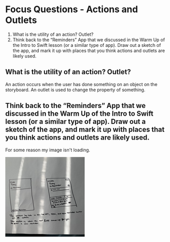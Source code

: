 # Focus Questions - Actions and Outlets

1. What is the utility of an action? Outlet?
2. Think back to the “Reminders” App that we discussed in the Warm Up of the Intro to Swift lesson (or a similar type of app). Draw out a sketch of the app, and mark it up with places that you think actions and outlets are likely used.

## What is the utility of an action? Outlet?

An action occurs when the user has done something on an object on the storyboard. An outlet is used to change the property of something.

## Think back to the “Reminders” App that we discussed in the Warm Up of the Intro to Swift lesson (or a similar type of app). Draw out a sketch of the app, and mark it up with places that you think actions and outlets are likely used.

For some reason my image isn't loading.

![App](Prework/Photos/ActionsAndObjectsResize.png)